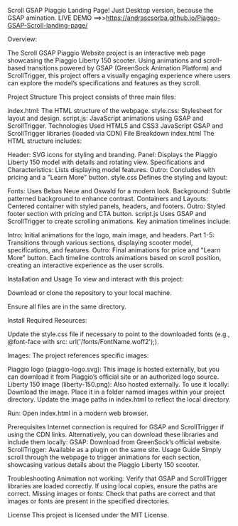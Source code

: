 

Scroll GSAP Piaggio Landing Page! 
Just Desktop version, becouse the GSAP amination.
LIVE DEMO ==>>https://andrascsorba.github.io/Piaggo-GSAP-Scroll-landing-page/

Overview:

The Scroll GSAP Piaggio Website project is an interactive web page showcasing the Piaggio Liberty 150 scooter. Using animations and scroll-based transitions powered by GSAP (GreenSock Animation Platform) and ScrollTrigger, this project offers a visually engaging experience where users can explore the model’s specifications and features as they scroll.

Project Structure
This project consists of three main files:

index.html: The HTML structure of the webpage.
style.css: Stylesheet for layout and design.
script.js: JavaScript animations using GSAP and ScrollTrigger.
Technologies Used
HTML5 and CSS3
JavaScript
GSAP and ScrollTrigger libraries (loaded via CDN)
File Breakdown
index.html
The HTML structure includes:

Header: SVG icons for styling and branding.
Panel: Displays the Piaggio Liberty 150 model with details and rotating view.
Specifications and Characteristics: Lists displaying model features.
Outro: Concludes with pricing and a "Learn More" button.
style.css
Defines the styling and layout:

Fonts: Uses Bebas Neue and Oswald for a modern look.
Background: Subtle patterned background to enhance contrast.
Containers and Layouts: Centered container with styled panels, headers, and footers.
Outro: Styled footer section with pricing and CTA button.
script.js
Uses GSAP and ScrollTrigger to create scrolling animations. Key animation timelines include:

Intro: Initial animations for the logo, main image, and headers.
Part 1-5: Transitions through various sections, displaying scooter model, specifications, and features.
Outro: Final animations for price and "Learn More" button.
Each timeline controls animations based on scroll position, creating an interactive experience as the user scrolls.

Installation and Usage
To view and interact with this project:

Download or clone the repository to your local machine.

Ensure all files are in the same directory.

Install Required Resources:

Update the style.css file if necessary to point to the downloaded fonts (e.g., @font-face with src: url('/fonts/FontName.woff2');).

Images: The project references specific images:

Piaggio logo (piaggio-logo.svg): This image is hosted externally, but you can download it from Piaggio’s official site or an authorized logo source.
Liberty 150 image (liberty-150.png): Also hosted externally. To use it locally:
Download the image.
Place it in a folder named images within your project directory.
Update the image paths in index.html to reflect the local directory.

Run: Open index.html in a modern web browser.

Prerequisites
Internet connection is required for GSAP and ScrollTrigger if using the CDN links. Alternatively, you can download these libraries and include them locally:
GSAP: Download from GreenSock’s official website.
ScrollTrigger: Available as a plugin on the same site.
Usage Guide
Simply scroll through the webpage to trigger animations for each section, showcasing various details about the Piaggio Liberty 150 scooter.

Troubleshooting
Animation not working: Verify that GSAP and ScrollTrigger libraries are loaded correctly. If using local copies, ensure the paths are correct.
Missing images or fonts: Check that paths are correct and that images or fonts are present in the specified directories.

License
This project is licensed under the MIT License.
